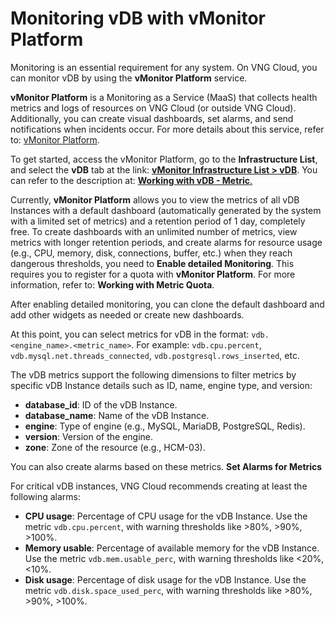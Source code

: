 # Monitoring vDB with vMonitor Platform

Monitoring is an essential requirement for any system. On VNG Cloud, you can monitor vDB by using the **vMonitor Platform** service.

**vMonitor Platform** is a Monitoring as a Service (MaaS) that collects health metrics and logs of resources on VNG Cloud (or outside VNG Cloud). Additionally, you can create visual dashboards, set alarms, and send notifications when incidents occur. For more details about this service, refer to: [vMonitor Platform](https://docs.vngcloud.vn/vng-cloud-document/vmonitor).

To get started, access the vMonitor Platform, go to the **Infrastructure List**, and select the **vDB** tab at the link: [**vMonitor Infrastructure List > vDB**](https://vmonitor.console.vngcloud.vn/infrastructure/vdb). You can refer to the description at: [**Working with vDB - Metric**.](https://docs.vngcloud.vn/vng-cloud-document/vmonitor/dashboards/metrics/lam-viec-voi-product-metric/lam-viec-voi-vdb-metric)

Currently, **vMonitor Platform** allows you to view the metrics of all vDB Instances with a default dashboard (automatically generated by the system with a limited set of metrics) and a retention period of 1 day, completely free. To create dashboards with an unlimited number of metrics, view metrics with longer retention periods, and create alarms for resource usage (e.g., CPU, memory, disk, connections, buffer, etc.) when they reach dangerous thresholds, you need to **Enable detailed Monitoring**. This requires you to register for a quota with **vMonitor Platform**. For more information, refer to: **Working with Metric Quota**.

After enabling detailed monitoring, you can clone the default dashboard and add other widgets as needed or create new dashboards.

At this point, you can select metrics for vDB in the format: `vdb.<engine_name>.<metric_name>`. For example: `vdb.cpu.percent`, `vdb.mysql.net.threads_connected`, `vdb.postgresql.rows_inserted`, etc.

The vDB metrics support the following dimensions to filter metrics by specific vDB Instance details such as ID, name, engine type, and version:

* **database\_id**: ID of the vDB Instance.
* **database\_name**: Name of the vDB Instance.
* **engine**: Type of engine (e.g., MySQL, MariaDB, PostgreSQL, Redis).
* **version**: Version of the engine.
* **zone**: Zone of the resource (e.g., HCM-03).

You can also create alarms based on these metrics. **Set Alarms for Metrics**

For critical vDB instances, VNG Cloud recommends creating at least the following alarms:

* **CPU usage**: Percentage of CPU usage for the vDB Instance. Use the metric `vdb.cpu.percent`, with warning thresholds like >80%, >90%, >100%.
* **Memory usable**: Percentage of available memory for the vDB Instance. Use the metric `vdb.mem.usable_perc`, with warning thresholds like <20%, <10%.
* **Disk usage**: Percentage of disk usage for the vDB Instance. Use the metric `vdb.disk.space_used_perc`, with warning thresholds like >80%, >90%, >100%.
